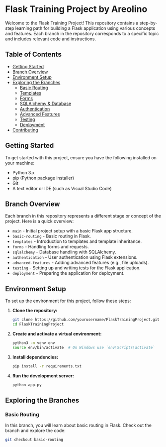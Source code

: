 # Flask Training Project by Areolino

Welcome to the Flask Training Project! This repository contains a step-by-step learning path for building a Flask application using various concepts and features. Each branch in the repository corresponds to a specific topic and includes relevant code and instructions.

## Table of Contents

- [Getting Started](#getting-started)
- [Branch Overview](#branch-overview)
- [Environment Setup](#environment-setup)
- [Exploring the Branches](#exploring-the-branches)
  - [Basic Routing](#basic-routing)
  - [Templates](#templates)
  - [Forms](#forms)
  - [SQLAlchemy & Database](#sqlalchemy--database)
  - [Authentication](#authentication)
  - [Advanced Features](#advanced-features)
  - [Testing](#testing)
  - [Deployment](#deployment)
- [Contributing](#contributing)

## Getting Started

To get started with this project, ensure you have the following installed on your machine:

- Python 3.x
- pip (Python package installer)
- Git
- A text editor or IDE (such as Visual Studio Code)

## Branch Overview

Each branch in this repository represents a different stage or concept of the project. Here is a quick overview:

- `main` - Initial project setup with a basic Flask app structure.
- `basic-routing` - Basic routing in Flask.
- `templates` - Introduction to templates and template inheritance.
- `forms` - Handling forms and requests.
- `sqlalchemy` - Database handling with SQLAlchemy.
- `authentication` - User authentication using Flask extensions.
- `advanced-features` - Adding advanced features (e.g., file uploads).
- `testing` - Setting up and writing tests for the Flask application.
- `deployment` - Preparing the application for deployment.

## Environment Setup

To set up the environment for this project, follow these steps:

1. **Clone the repository:**

    ```sh
    git clone https://github.com/yourusername/FlaskTrainingProject.git
    cd FlaskTrainingProject
    ```

2. **Create and activate a virtual environment:**

    ```sh
    python3 -m venv env
    source env/bin/activate  # On Windows use `env\Scripts\activate`
    ```

3. **Install dependencies:**

    ```sh
    pip install -r requirements.txt
    ```

4. **Run the development server:**

    ```sh
    python app.py
    ```

## Exploring the Branches

### Basic Routing

In this branch, you will learn about basic routing in Flask. Check out the branch and explore the code:

```sh
git checkout basic-routing
